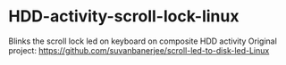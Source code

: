 # HDD-activity-scroll-lock-linux
Blinks the scroll lock led on keyboard on composite HDD activity
Original project: https://github.com/suvanbanerjee/scroll-led-to-disk-led-Linux<br>
